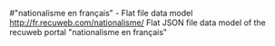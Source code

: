 #"nationalisme en français" - Flat file data model
http://fr.recuweb.com/nationalisme/
Flat JSON file data model of the recuweb portal "nationalisme en français"
